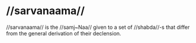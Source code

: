# //sarvanaama//

//sarvanaama// is the //samj~Naa// given to a set of //shabda//-s that differ from the general derivation of their declension.
<!--stackedit_data:
eyJoaXN0b3J5IjpbLTY2MzY0ODg0OCw4OTQyMjM0MTUsOTAzOD
M2OTA0LC0xNjc5NzI0ODQwXX0=
-->